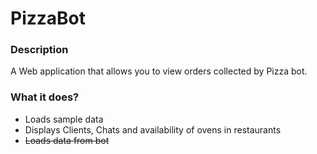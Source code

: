 # PizzaBot

### Description
A Web application that allows you to view orders collected by Pizza bot.


### What it does?

* Loads sample data
* Displays Clients, Chats and availability of ovens in restaurants
* ~~Loads data from bot~~
